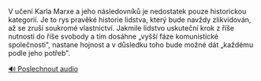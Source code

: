 
V učení Karla Marxe a jeho následovníků je nedostatek pouze historickou kategorií. Je to rys pravěké historie lidstva, který bude navždy zlikvidován, až se zruší soukromé vlastnictví. Jakmile lidstvo uskuteční krok z říše nutnosti do říše svobody a tím dosáhne „vyšší fáze komunistické společnosti", nastane hojnost a v důsledku toho bude možné dát „každému podle jeho potřeb".

[🔊 Poslechnout audio](/data/7-paragraphs/audio/chapter_47/para_001-V-uen-Karla-Marxe-a-jeho-nsledovnk-je-nedosta.mp3)
